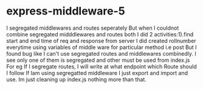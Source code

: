 # express-middleware-5
I segregated middlewares and routes seperately
But when I couldnot combine segregated midddlewares and routes both
I did 2 activities:1).find start and end time of req and response from server
I did created rollnumber everytime using variables of middle ware for particular method i.e post
But I found bug like I can't use segregated routes and middlewares combinedly. I see only one of them is segregated and other must be used from index.js
For eg If I segregate routes, I will write at what endpoint which Route should I follow
If Iam using segregatted middleware I just export and import and use. Im just cleaning up index.js nothing more than that.
